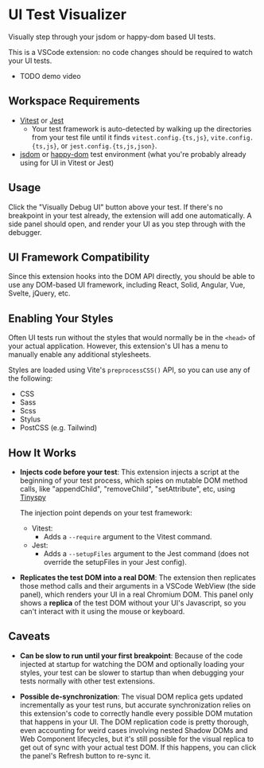 # UI Test Visualizer

Visually step through your jsdom or happy-dom based UI tests.

This is a VSCode extension: no code changes should be required to watch your UI tests.

- TODO demo video

## Workspace Requirements

- [Vitest](https://vitest.dev/) or [Jest](https://jestjs.io/)
  - Your test framework is auto-detected by walking up the directories from your test file until it finds `vitest.config.{ts,js}`, `vite.config.{ts,js}`, or `jest.config.{ts,js,json}`.
- [jsdom](https://github.com/jsdom/jsdom) or [happy-dom](https://github.com/capricorn86/happy-dom) test environment (what you're probably already using for UI in Vitest or Jest)

## Usage

Click the "Visually Debug UI" button above your test. If there's no breakpoint in your test already, the extension will add one automatically. A side panel should open, and render your UI as you step through with the debugger.

## UI Framework Compatibility

Since this extension hooks into the DOM API directly, you should be able to use any DOM-based UI framework, including React, Solid, Angular, Vue, Svelte, jQuery, etc.

## Enabling Your Styles

Often UI tests run without the styles that would normally be in the `<head>` of your actual application. However, this extension's UI has a menu to manually enable any additional stylesheets.

Styles are loaded using Vite's `preprocessCSS()` API, so you can use any of the following:

- CSS
- Sass
- Scss
- Stylus
- PostCSS (e.g. Tailwind)

## How It Works

- **Injects code before your test**: This extension injects a script at the beginning of your test process, which spies on mutable DOM method calls, like "appendChild", "removeChild", "setAttribute", etc, using [Tinyspy](https://github.com/tinylibs/tinyspy)

  The injection point depends on your test framework:

  - Vitest:
    - Adds a `--require` argument to the Vitest command.
  - Jest:
    - Adds a `--setupFiles` argument to the Jest command (does not override the setupFiles in your Jest config).

- **Replicates the test DOM into a real DOM**: The extension then replicates those method calls and their arguments in a VSCode WebView (the side panel), which renders your UI in a real Chromium DOM. This panel only shows a **replica** of the test DOM without your UI's Javascript, so you can't interact with it using the mouse or keyboard.

## Caveats

- **Can be slow to run until your first breakpoint**: Because of the code injected at startup for watching the DOM and optionally loading your styles, your test can be slower to startup than when debugging your tests normally with other test extensions.

- **Possible de-synchronization**: The visual DOM replica gets updated incrementally as your test runs, but accurate synchronization relies on this extension's code to correctly handle every possible DOM mutation that happens in your UI. The DOM replication code is pretty thorough, even accounting for weird cases involving nested Shadow DOMs and Web Component lifecycles, but it's still possible for the visual replica to get out of sync with your actual test DOM. If this happens, you can click the panel's Refresh button to re-sync it.
